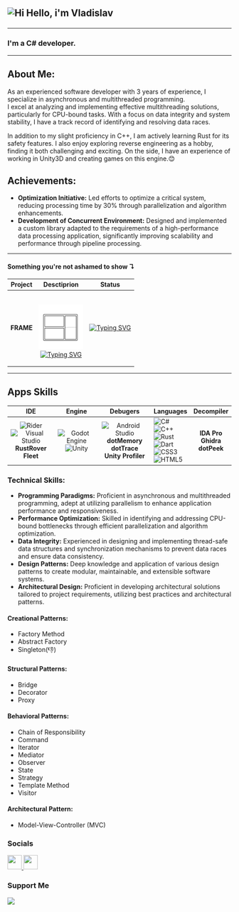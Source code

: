 ## <p align="cenet"> ![Hi](https://user-images.githubusercontent.com/18350557/176309783-0785949b-9127-417c-8b55-ab5a4333674e.gif) Hello, i'm Vladislav </p>

---

### **I'm a C# developer.**

___


## About Me:

As an experienced software developer with 3 years of experience, I specialize in asynchronous and multithreaded programming. 
<br>I excel at analyzing and implementing effective multithreading solutions, particularly for CPU-bound tasks. With a focus on data integrity and system stability, I have a track record of identifying and resolving data races.

In addition to my slight proficiency in C++, I am actively learning Rust for its safety features. I also enjoy exploring reverse engineering as a hobby, finding it both challenging and exciting. On the side, I have an experience of working in Unity3D and creating games on this engine.😊
<br>


## Achievements:

- **Optimization Initiative:** Led efforts to optimize a critical system, reducing processing time by 30% through parallelization and algorithm enhancements.
- **Development of Concurrent Environment:** Designed and implemented a custom library adapted to the requirements of a high-performance data processing application, significantly improving scalability and performance through pipeline processing.




___

#### Something you're not ashamed to show ↴

|             Project              |                                                                                                                                                                                                      Desctiprion                                                                                                                                                                                                      |                                                                                                                                  Status                                                                                                                                  |
|:--------------------------------:|:---------------------------------------------------------------------------------------------------------------------------------------------------------------------------------------------------------------------------------------------------------------------------------------------------------------------------------------------------------------------------------------------------------------------:|:------------------------------------------------------------------------------------------------------------------------------------------------------------------------------------------------------------------------------------------------------------------------:|
| <p align="center"> **FRAME**</p> | <p alight="center"><br/>  [<img src="icons/Frame.png" alt="FRAME" width="100"/>](https://github.com/0Ziver/FrameWM) <br/>[![Typing SVG](https://readme-typing-svg.herokuapp.com?font=Fira+Code&size=25&duration=1000&pause=50&color=000000&background=F900FF00&center=true&vCenter=true&multiline=true&repeat=false&random=true&width=400&height=50&lines=Functional+window+manager)](https://git.io/typing-svg) </p> | <p align="cenet"> [![Typing SVG](https://readme-typing-svg.herokuapp.com?font=Fira+Code&size=10&duration=2000&pause=200&color=000000&background=F400FF00&center=true&vCenter=true&random=true&width=70&height=100&lines=In;Development)](https://git.io/typing-svg) </p> |

___

## Apps Skills 

|                                                                                                                                                      IDE                                                                                                                                                       |                                                                                                        Engine                                                                                                         |                                                                                              Debugers                                                                                              | **Languages**                                                                                                                                                                                                                                                                                                                                                                                                                                                                                                                                                                                                                                                              |                   Decompiler                    |
|:--------------------------------------------------------------------------------------------------------------------------------------------------------------------------------------------------------------------------------------------------------------------------------------------------------------:|:---------------------------------------------------------------------------------------------------------------------------------------------------------------------------------------------------------------------:|:--------------------------------------------------------------------------------------------------------------------------------------------------------------------------------------------------:|:---------------------------------------------------------------------------------------------------------------------------------------------------------------------------------------------------------------------------------------------------------------------------------------------------------------------------------------------------------------------------------------------------------------------------------------------------------------------------------------------------------------------------------------------------------------------------------------------------------------------------------------------------------------------------|:-----------------------------------------------:|
| ![Rider](https://img.shields.io/badge/Rider-000000.svg?style=for-the-badge&logo=Rider&logoColor=white&color=black&labelColor=crimson)<br/>![Visual Studio](https://img.shields.io/badge/Visual%20Studio-5C2D91.svg?style=for-the-badge&logo=visual-studio&logoColor=white) <br/> **RustRover** <br/> **Fleet** | ![Godot Engine](https://img.shields.io/badge/GODOT-%23FFFFFF.svg?style=for-the-badge&logo=godot-engine)<br/>![Unity](https://img.shields.io/badge/unity-%23000000.svg?style=for-the-badge&logo=unity&logoColor=white) | ![Android Studio](https://img.shields.io/badge/Android%20Studio-3DDC84.svg?style=for-the-badge&logo=android-studio&logoColor=white)<br/> **dotMemory** <br/> **dotTrace** <br/> **Unity Profiler** | ![C#](https://img.shields.io/badge/c%23-%23239120.svg?style=for-the-badge&logo=csharp&logoColor=white)<br/>![C++](https://img.shields.io/badge/c++-%2300599C.svg?style=for-the-badge&logo=c%2B%2B&logoColor=white) <br/>![Rust](https://img.shields.io/badge/rust-%23000000.svg?style=for-the-badge&logo=rust&logoColor=white) <br/>![Dart](https://img.shields.io/badge/dart-%230175C2.svg?style=for-the-badge&logo=dart&logoColor=white)    <br/> ![CSS3](https://img.shields.io/badge/css3-%231572B6.svg?style=for-the-badge&logo=css3&logoColor=white) <br/> ![HTML5](https://img.shields.io/badge/html5-%23E34F26.svg?style=for-the-badge&logo=html5&logoColor=white) | **IDA Pro** <br/> **Ghidra**  <br/> **dotPeek** |

### Technical Skills:
- **Programming Paradigms:** Proficient in asynchronous and multithreaded programming, adept at utilizing parallelism to enhance application performance and responsiveness.
- **Performance Optimization:** Skilled in identifying and addressing CPU-bound bottlenecks through efficient parallelization and algorithm optimization.
- **Data Integrity:** Experienced in designing and implementing thread-safe data structures and synchronization mechanisms to prevent data races and ensure data consistency.
- **Design Patterns:** Deep knowledge and application of various design patterns to create modular, maintainable, and extensible software systems.
- **Architectural Design:** Proficient in developing architectural solutions tailored to project requirements, utilizing best practices and architectural patterns.

#### Creational Patterns:
- Factory Method
- Abstract Factory
- Singleton(👎)

#### Structural Patterns:
- Bridge
- Decorator
- Proxy

#### Behavioral Patterns:
- Chain of Responsibility
- Command
- Iterator
- Mediator
- Observer
- State
- Strategy
- Template Method
- Visitor

#### Architectural Pattern:
- Model-View-Controller (MVC)
### Socials

<p align="left"> <a href="https://www.github.com/0Ziver" target="_blank" rel="noreferrer"> <picture> <source media="(prefers-color-scheme: dark)" srcset="https://raw.githubusercontent.com/danielcranney/readme-generator/main/public/icons/socials/github-dark.svg" /> <source media="(prefers-color-scheme: light)" srcset="https://raw.githubusercontent.com/danielcranney/readme-generator/main/public/icons/socials/github.svg" /> <img src="https://raw.githubusercontent.com/danielcranney/readme-generator/main/public/icons/socials/github.svg" width="32" height="32" /> </picture> </a>
<a href="https://www.linkedin.com/in/0ziver" target="_blank" rel="noreferrer"> <picture> <source media="(prefers-color-scheme: dark)" srcset="https://raw.githubusercontent.com/danielcranney/readme-generator/main/public/icons/socials/linkedin-dark.svg" /> <source media="(prefers-color-scheme: light)" srcset="https://raw.githubusercontent.com/danielcranney/readme-generator/main/public/icons/socials/linkedin.svg" /> <img src="https://raw.githubusercontent.com/danielcranney/readme-generator/main/public/icons/socials/linkedin.svg" width="32" height="32" /> </picture> </a></p>

### Support Me

<p align="left">
<a href="https://www.buymeacoffee.com/0ziver"><img src="https://cdn.buymeacoffee.com/buttons/v2/default-yellow.png" width="150"/></a></li>
</p>


